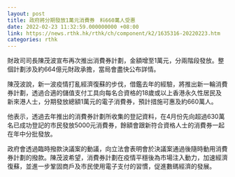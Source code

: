 ```yaml
---
layout: post
title: 政府將分期發放1萬元消費券　料660萬人受惠
date: 2022-02-23 11:32:59.000000000 +08:00
link: https://news.rthk.hk/rthk/ch/component/k2/1635316-20220223.htm
categories: rthk
---
```


財政司司長陳茂波宣布再次推出消費券計劃，金額增至1萬元，分兩階段發放。整個計劃涉及約664億元財政承擔，當局會盡快公布詳情。

陳茂波說，新一波疫情打亂經濟復蘇的步伐，借鑑去年的經驗，將推出新一輪消費券計劃，透過合適的儲值支付工具向每名合資格的18歲或以上香港永久性居民及新來港人士，分期發放總額1萬元的電子消費券，預計措施可惠及約660萬人。

他表示，透過去年推出的消費券計劃所收集的登記資料，在4月份先向超過630萬名已成功登記的市民發放5000元消費券，餘額會跟新符合資格人士的消費券一起在年中分批發放。

政府會透過臨時撥款決議案的動議，向立法會表明會於決議案通過後隨時動用消費券計劃的撥款。陳茂波希望，消費券計劃在疫情平穩後為市場注入動力，加速經濟復蘇，並進一步鞏固商戶及市民使用電子支付的習慣，促進數碼經濟的發展。
